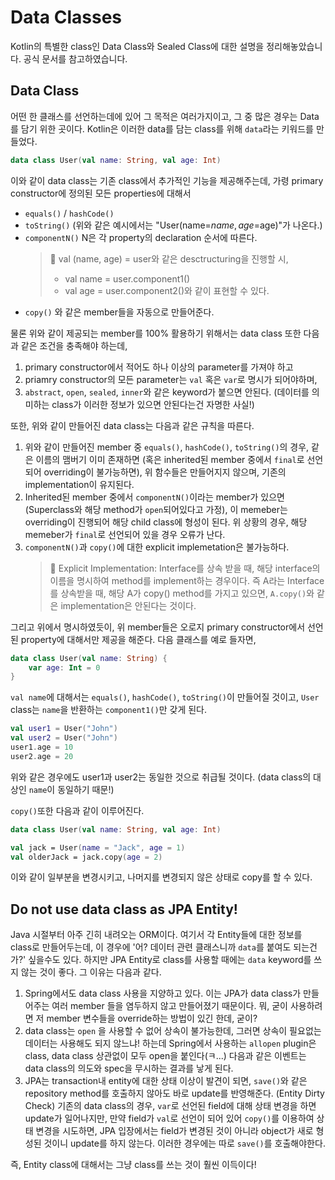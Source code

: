 # Data Classes

Kotlin의 특별한 class인 Data Class와 Sealed Class에 대한 설명을 정리해놓았습니다. 공식 문서를 참고하였습니다.

## Data Class

어떤 한 클래스를 선언하는데에 있어 그 목적은 여러가지이고, 그 중 많은 경우는 Data를 담기 위한 곳이다. Kotlin은 이러한 data를 담는 class를 위해 `data`라는 키워드를 만들었다.

```kotlin
data class User(val name: String, val age: Int)
```

이와 같이 data class는 기존 class에서 추가적인 기능을 제공해주는데, 가령 primary constructor에 정의된 모든 properties에 대해서

- `equals()` / `hashCode()`
- `toString()` (위와 같은 예시에서는 "User(name=$name, age=$age)"가 나온다.)
- `componentN()` N은 각 property의 declaration 순서에 따른다.
  > 💫 val (name, age) = user와 같은 desctructuring을 진행할 시,
  >
  > - val name = user.component1()
  > - val age = user.component2()와 같이 표현할 수 있다.
- `copy()`
  와 같은 member들을 자동으로 만들어준다.

물론 위와 같이 제공되는 member를 100% 활용하기 위해서는 data class 또한 다음과 같은 조건을 충족해야 하는데,

1. primary constructor에서 적어도 하나 이상의 parameter를 가져야 하고
2. priamry constructor의 모든 parameter는 `val` 혹은 `var`로 명시가 되어야하며,
3. `abstract`, `open`, `sealed`, `inner`와 같은 keyword가 붙으면 안된다. (데이터를 의미하는 class가 이러한 정보가 있으면 안된다는건 자명한 사실!)

또한, 위와 같이 만들어진 data class는 다음과 같은 규칙을 따른다.

1. 위와 같이 만들어진 member 중 `equals()`, `hashCode()`, `toString()`의 경우, 같은 이름의 맴버기 이미 존재하면 (혹은 inherited된 member 중에서 `final`로 선언되어 overriding이 불가능하면), 위 함수들은 만들어지지 않으며, 기존의 implementation이 유지된다.
2. Inherited된 member 중에서 `componentN()`이라는 member가 있으면 (Superclass와 해당 method가 `open`되어있다고 가정), 이 memeber는 overriding이 진행되어 해당 child class에 형성이 된다. 위 상황의 경우, 해당 memeber가 `final`로 선언되어 있을 경우 오류가 난다.
3. `componentN()`과 `copy()`에 대한 explicit implemetation은 불가능하다.
   > 💫 Explicit Implementation: Interface를 상속 받을 때, 해당 interface의 이름을 명시하여 method를 implement하는 경우이다. 즉 A라는 Interface를 상속받을 때, 해당 A가 copy() method를 가지고 있으면, `A.copy()`와 같은 implementation은 안된다는 것이다.

그리고 위에서 명시하였듯이, 위 member들은 오로지 primary constructor에서 선언된 property에 대해서만 제공을 해준다. 다음 클래스를 예로 들자면,

```kotlin
data class User(val name: String) {
    var age: Int = 0
}
```

`val name`에 대해서는 `equals()`, `hashCode()`, `toString()`이 만들어질 것이고, `User` class는 `name`을 반환하는 `component1()`만 갖게 된다.

```kotlin
val user1 = User("John")
val user2 = User("John")
user1.age = 10
user2.age = 20
```

위와 같은 경우에도 user1과 user2는 동일한 것으로 취급될 것이다. (data class의 대상인 `name`이 동일하기 때문!)

`copy()`또한 다음과 같이 이루어진다.

```kotlin
data class User(val name: String, val age: Int)

val jack = User(name = "Jack", age = 1)
val olderJack = jack.copy(age = 2)
```

이와 같이 일부분을 변경시키고, 나머지를 변경되지 않은 상태로 copy를 할 수 있다.

## Do not use data class as JPA Entity!

Java 시절부터 아주 긴히 내려오는 ORM이다. 여기서 각 Entity들에 대한 정보를 class로 만들어두는데, 이 경우에 '어? 데이터 관련 클래스니까 `data`를 붙여도 되는건가?' 싶을수도 있다. 하지만 JPA Entity로 class를 사용할 때에는 `data` keyword를 쓰지 않는 것이 좋다.
그 이유는 다음과 같다.

1. Spring에서도 data class 사용을 지양하고 있다. 이는 JPA가 data class가 만들어주는 여러 member 들을 염두하지 않고 만들어졌기 때문이다. 뭐, 굳이 사용하려면 저 member 변수들을 override하는 방법이 있긴 한데, 굳이?
2. data class는 `open` 을 사용할 수 없어 상속이 불가능한데, 그러면 상속이 필요없는 데이터는 사용해도 되지 않느냐! 하는데 Spring에서 사용하는 `allopen` plugin은 class, data class 상관없이 모두 open을 붙인다(ㅋ...) 다음과 같은 이벤트는 data class의 의도와 spec을 무시하는 결과를 낳게 된다.
3. JPA는 transaction내 entity에 대한 상태 이상이 발견이 되면, `save()`와 같은 repository method를 호출하지 않아도 바로 update를 반영해준다. (Entity Dirty Check) 기존의 data class의 경우, `var`로 선언된 field에 대해 상태 변경을 하면 update가 일어나지만, 만약 field가 `val`로 선언이 되어 있어 `copy()`를 이용하여 상태 변경을 시도하면, JPA 입장에서는 field가 변경된 것이 아니라 object가 새로 형성된 것이니 update를 하지 않는다. 이러한 경우에는 따로 `save()`를 호출해야한다.

즉, Entity class에 대해서는 그냥 class를 쓰는 것이 훨씬 이득이다!
